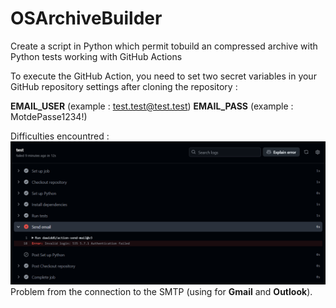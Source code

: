 # OSArchiveBuilder
Create a script in Python which permit tobuild an compressed archive with Python tests working with GitHub Actions

To execute the GitHub Action, you need to set two secret variables in your GitHub repository settings after cloning the repository :

**EMAIL_USER** (example : test.test@test.test)
**EMAIL_PASS** (example : MotdePasse1234!)

Difficulties encountred :
![alt text](image.png)
Problem from the connection to the SMTP (using for **Gmail** and **Outlook**).


